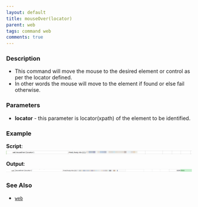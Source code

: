 ```yaml
---
layout: default
title: mouseOver(locator)
parent: web
tags: command web
comments: true
---
```


### Description

- This command will move the mouse to the desired element or control as per the locator defined.
- In other words the mouse will move to the element if found or else fail otherwise.

### Parameters

- **locator** - this parameter is locator(xpath) of the element to be identified.

### Example

**Script**:<br/>
![](image/mouseOver_01.png)

**Output**:<br/>
![](image/mouseOver_02.png)

### See Also

- [`web`](index)